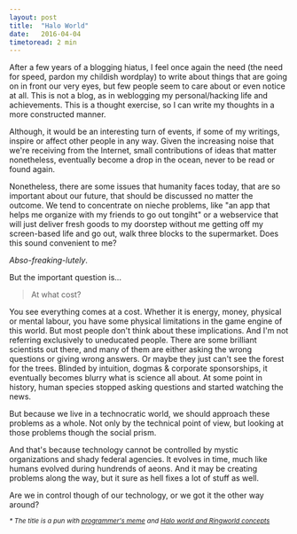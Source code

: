 ```yaml
---
layout: post
title:  "Halo World"
date:   2016-04-04
timetoread: 2 min
---
```


After a few years of a blogging hiatus, I feel once again the need (the need for
speed, pardon my childish wordplay) to write about things that are going on in
front our very eyes, but few people seem to care about or even notice at all.
This is not a blog, as in weblogging my personal/hacking life and achievements.
This is a thought exercise, so I can write my thoughts in a more constructed
manner.

Although, it would be an interesting turn of events, if some of my writings,
inspire or affect other people in any way. Given the increasing noise that we're
receiving from the Internet, small contributions of ideas that matter
nonetheless, eventually become a drop in the ocean, never to be read or found
again.

Nonetheless, there are some issues that humanity faces today, that are so
important about our future, that should be discussed no matter the outcome. We
tend to concentrate on nieche problems, like "an app that helps me organize with my
friends to go out tongiht" or a webservice that will just deliver fresh goods to my
doorstep without me getting off my screen-based life and go out, walk three
blocks to the supermarket. Does this sound convenient to me?

*Abso-freaking-lutely*.

But the important question is...

> At what cost?

You see everything comes at a cost. Whether it is energy, money, physical or
mental labour, you have some physical limitations in the game engine of this
world. But most people don't think about these implications. And I'm not
referring exclusively to uneducated people. There are some brilliant
scientists out there, and many of them are either asking the wrong questions
or giving wrong answers. Or maybe they just can't see the forest for the trees.
Blinded by intuition, dogmas & corporate sponsorships, it eventually becomes
blurry what is science all about. At some point in history, human species stopped
asking questions and started watching the news.

But because we live in a technocratic world, we should approach these problems
as a whole. Not only by the technical point of view, but looking at those
problems though the social prism.

And that's because technology cannot be controlled by mystic organizations and shady
federal agencies. It evolves in time, much like humans evolved during hundrends
of aeons.  And it may be creating problems along the way, but it sure as hell
fixes a lot of stuff as well.

Are we in control though of our technology, or we got it the other way around?

<small><em> * The title is a pun with [programmer's meme](https://en.wikipedia.org/wiki/%22Hello,_World!%22_program) and [Halo world and Ringworld concepts](https://en.wikipedia.org/wiki/Ringworld#Concepts)</em></small>
